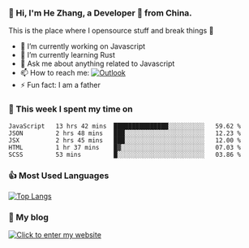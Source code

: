 ### 👋 Hi, I'm He Zhang, a Developer 🚀 from China.

This is the place where I opensource stuff and break things :rofl:

- 🔭  I’m currently working on Javascript
- 🌱  I’m currently learning Rust
- 💬  Ask me about anything related to Javascript
- 📫  How to reach me: [![Outlook](https://img.shields.io/badge/-Outlook-0078D4?style=flat&logo=Microsoft-Outlook&logoColor=white)](mailto:zhanghecool@outlook.com)
- ⚡  Fun fact: I am a father

### 💪 This week I spent my time on 
<!--START_SECTION:waka-->
```text
JavaScript   13 hrs 42 mins  ███████████████░░░░░░░░░░   59.62 % 
JSON         2 hrs 48 mins   ███░░░░░░░░░░░░░░░░░░░░░░   12.23 % 
JSX          2 hrs 45 mins   ███░░░░░░░░░░░░░░░░░░░░░░   12.00 % 
HTML         1 hr 37 mins    █▓░░░░░░░░░░░░░░░░░░░░░░░   07.03 % 
SCSS         53 mins         █░░░░░░░░░░░░░░░░░░░░░░░░   03.86 % 
```
<!--END_SECTION:waka-->

### 👍 Most Used Languages
[![Top Langs](https://github-readme-stats.vercel.app/api/top-langs/?username=zhanghecool&layout=compact)](https://zhanghe.cool)

### 🌈 My blog 
[![Click to enter my website](https://cdn.jsdelivr.net/gh/zhanghecool/assets/images/gif/zhanghecools.gif)](https://zhanghe.cool)
